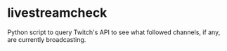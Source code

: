 # livestreamcheck
Python script to query Twitch's API to see what followed channels, if any, are currently broadcasting.
